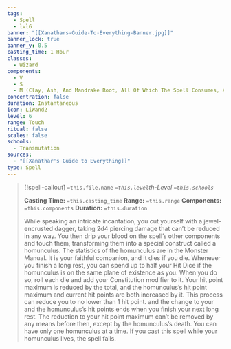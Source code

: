 ```yaml
---
tags:
  - Spell
  - lvl6
banner: "[[Xanathars-Guide-To-Everything-Banner.jpg]]"
banner_lock: true
banner_y: 0.5
casting_time: 1 Hour
classes:
  - Wizard
components:
  - V
  - S
  - M (Clay, Ash, And Mandrake Root, All Of Which The Spell Consumes, And A Jewel-Encrusted Dagger Worth At Least 1,000 Gp)
concentration: false
duration: Instantaneous
icon: LiWand2
level: 6
range: Touch
ritual: false
scales: false
schools:
  - Transmutation
sources:
  - "[[Xanathar's Guide to Everything]]"
type: Spell
---
```

>[!spell-callout] `=this.file.name`
>*`=this.level`th-Level `=this.schools`*
>
>**Casting Time:** `=this.casting_time`
>**Range:** `=this.range`
>**Components:** `=this.components`
>**Duration:** `=this.duration`
>
>While speaking an intricate incantation, you cut yourself with a jewel-encrusted dagger, taking 2d4 piercing damage that can’t be reduced in any way. You then drip your blood on the spell’s other components and touch them, transforming them into a special construct called a homunculus. The statistics of the homunculus are in the Monster Manual. It is your faithful companion, and it dies if you die. Whenever you finish a long rest, you can spend up to half your Hit Dice if the homunculus is on the same plane of existence as you. When you do so, roll each die and add your Constitution modifier to it. Your hit point maximum is reduced by the total, and the homunculus’s hit point maximum and current hit points are both increased by it. This process can reduce you to no lower than 1 hit point. and the change to your and the homunculus’s hit points ends when you finish your next long rest. The reduction to your hit point maximum can’t be removed by any means before then, except by the homunculus‘s death. You can have only one homunculus at a time. If you cast this spell while your homunculus lives, the spell fails.
>
>
